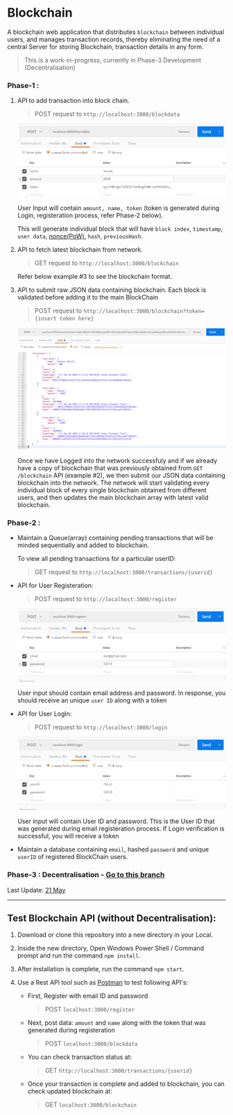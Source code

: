 # Blockchain


A blockchain web application that distributes `blockchain` between individual users, and manages transaction records, thereby eliminating the need of a central Server for storing Blockchain, transaction details in any form.

> This is a work-in-progress, currently in Phase-3 Development (Decentralisation)


### Phase-1 : 

1) API to add transaction into block chain.

	> POST request to `http://localhost:3000/blockdata`


	![Post blockdata API example](git_images/blockdata.jpg)

	User Input will contain `amount, name, token` (token is generated during Login, registeration process, refer Phase-2 below).

	This will generate individual block that will have `block index`, `timestamp`, `user data`, [nonce(PoW)](https://www.bitcoinmining.com/what-is-proof-of-work), `hash`, `previousHash`.

2) API to fetch latest blockchain from network.

	> GET request to `http://localhost:3000/blockchain`

	Refer below example #3 to see the blockchain format.


3) API to submit raw JSON data containing blockchain. Each block is validated before adding it to the main BlockChain

	> POST request to `http://localhost:3000/blockchain?token={insert token here}`

	![Post blockchain API example](git_images/blockchain.jpg)

	Once we have Logged into the network successfuly and if we already have a copy of blockchain that was previously obtained from `GET /blockchain` API (example #2), we then submit our JSON data containing blockchain into the network. The network will start validating every individual block of every single blockchain obtained from different users, and then updates the main blockchain array with latest valid blockchain.
	

	



### Phase-2 : 

- Maintain a Queue(array) containing pending transactions that will be minded sequentially and added to blockchain.

	To view all pending transactions for a particular userID:

	> GET request to `http://localhost:3000/transactions/{userid}`

	
- API for User Registeration:

	> POST request to `http://localhost:3000/register`

	![User Register API example](git_images/register.jpg)

	User input should contain email address and password. In response, you should receive an unique `user ID` along with a token


- API for User LogIn:

	> POST request to `http://localhost:3000/login`


	![User Login API example](git_images/login.jpg)

	
	User input will contain User ID and password. This is the User ID that was generated during email registeration process.
	If Login verification is successful, you will receive a token



- Maintain a database containing `email`, hashed `password` and unique `userID` of registered BlockChain users.


### Phase-3 : Decentralisation - [Go to this branch](https://github.com/dpak11/blockchain/tree/decentralised)

Last Update: [21 May](https://github.com/dpak11/blockchain/commit/698a24cb76b17d3db1d220e8a6aba560402b6fe0)




---

## Test Blockchain API (without Decentralisation):

1) Download or clone this repository into a new directory in your Local.

2) Inside the new directory, Open Windows Power Shell / Command prompt and run the command `npm install`.

3) After installation is complete, run the command `npm start`.

4) Use a Rest API tool such as [Postman](https://www.postman.com) to test following API's:

	- First, Register with email ID and password

		> POST `localhost:3000/register`

	- Next, post data: `amount` and `name` along with the token that was generated during registeration

		> POST `localhost:3000/blockdata`

	- You can check transaction status at:

		> GET `http://localhost:3000/transactions/{userid}`

	- Once your transaction is complete and added to blockchain, you can check updated blockchain at:

		> GET `localhost:3000/blockchain`

